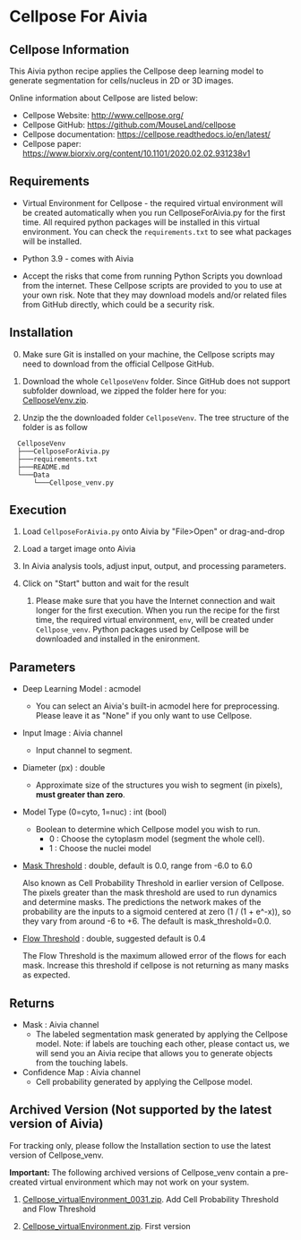 # Cellpose For Aivia

## Cellpose Information

This Aivia python recipe applies the Cellpose deep learning model to generate segmentation for cells/nucleus in 2D or 3D images.

Online information about Cellpose are listed below:

* Cellpose Website: http://www.cellpose.org/
* Cellpose GitHub: https://github.com/MouseLand/cellpose
* Cellpose documentation: https://cellpose.readthedocs.io/en/latest/
* Cellpose paper: https://www.biorxiv.org/content/10.1101/2020.02.02.931238v1

## Requirements

* Virtual Environment for Cellpose - the required virtual environment will be created automatically when you run CellposeForAivia.py for the first time. All required python packages will be installed in this virtual environment. You can check the `requirements.txt` to see what packages will be installed.

* Python 3.9 - comes with Aivia

* Accept the risks that come from running Python Scripts you download from the internet. These Cellpose scripts are provided to you to use at your own risk. Note that they may download models and/or related files from GitHub directly, which could be a security risk.

## Installation

0. Make sure Git is installed on your machine, the Cellpose scripts may need to download from the official Cellpose GitHub.

1. Download the whole `CellposeVenv` folder. Since GitHub does not support subfolder download, we zipped the folder here for you: [CellposeVenv.zip](../ZippedVenvFolders/CellposeVenv.zip).

2. Unzip the the downloaded folder `CellposeVenv`. The tree structure of the folder is as follow

```bash=
  CellposeVenv
  ├───CellposeForAivia.py
  ├───requirements.txt
  ├───README.md
  └───Data
      └───Cellpose_venv.py
```

## Execution

1. Load `CellposeForAivia.py` onto Aivia by "File>Open" or drag-and-drop

2. Load a target image onto Aivia

3. In Aivia analysis tools, adjust input, output, and processing parameters.

4. Click on "Start" button and wait for the result
    1. Please make sure that you have the Internet connection and wait longer for the first execution. When you run the recipe for the first time, the required virtual environment, `env`, will be created under `Cellpose_venv`. Python packages used by Cellpose will be downloaded and installed in the enironment.

## Parameters

* Deep Learning Model : acmodel
  * You can select an Aivia's built-in acmodel here for preprocessing. Please leave it as "None" if you only want to use Cellpose.

* Input Image : Aivia channel
  * Input channel to segment.

* Diameter (px) : double
  * Approximate size of the structures you wish to segment (in pixels), **must greater than zero**.

* Model Type (0=cyto, 1=nuc) : int (bool)
  * Boolean to determine which Cellpose model you wish to run.
    * 0 : Choose the cytoplasm model (segment the whole cell).
    * 1 : Choose the nuclei model

* [Mask Threshold](https://cellpose.readthedocs.io/en/latest/settings.html#mask-threshold) : double, default is 0.0, range from -6.0 to 6.0

    Also known as Cell Probability Threshold in earlier version of Cellpose. The pixels greater than the mask threshold are used to run dynamics and determine masks. The predictions the network makes of the probability are the inputs to a sigmoid centered at zero (1 / (1 + e^-x)), so they vary from around -6 to +6.  The default is mask_threshold=0.0.

* [Flow Threshold](https://cellpose.readthedocs.io/en/latest/settings.html#flow-threshold-aka-model-fit-threshold-in-gui) : double, suggested default is 0.4

    The Flow Threshold is the maximum allowed error of the flows for each mask.
    Increase this threshold if cellpose is not returning as many masks as expected.

## Returns

* Mask : Aivia channel
  * The labeled segmentation mask generated by applying the Cellpose model.
    Note: if labels are touching each other, please contact us, we will send you an Aivia recipe that allows you to generate objects from the touching labels.
* Confidence Map : Aivia channel
  * Cell probability generated by applying the Cellpose model.

## Archived Version (Not supported by the latest version of Aivia)

For tracking only, please follow the Installation section to use the latest version of Cellpose_venv.

**Important:** The following archived versions of Cellpose_venv contain a pre-created virtual environment which may not work on your system.

1. [Cellpose_virtualEnvironment_0031.zip](https://www.dropbox.com/s/5cjusygca6ibdeo/Cellpose_virtualEnvironment_0031.zip?dl=0). Add Cell Probability Threshold and Flow Threshold

2. [Cellpose_virtualEnvironment.zip](https://www.dropbox.com/s/0dczdliehhqj0wr/Cellpose_virtualEnvironment.zip?dl=1). First version
